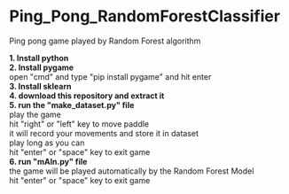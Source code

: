 # Ping_Pong_RandomForestClassifier
Ping pong game played by Random Forest algorithm


<b>1. Install python</b><br/>
<b>2. Install pygame</b><br/>
      open "cmd" and type "pip install pygame" and hit enter<br/>
<b>3. Install sklearn</b><br/>
<b>4. download this repository and extract it</b><br/>
<b>5. run the "make_dataset.py" file</b><br/>
      play the game<br/>
      hit "right" or "left" key to move paddle<br/>
      it will record your movements and store it in dataset<br/>
      play long as you can<br/>
      hit "enter" or "space" key to exit game<br/>
<b>6. run "mAIn.py" file</b><br/>
      the game will be played automatically by the Random Forest Model<br/>
      hit "enter" or "space" key to exit game<br/>
